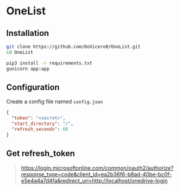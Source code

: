 # OneList



## Installation

```bash
git clone https://github.com/0oVicero0/OneList.git
cd OneList

pip3 install -r requirements.txt
gunicorn app:app
```



## Configuration

Create a config file named `config.json`

```json
{
  "token": "<secret>",
  "start_directory": "/",
  "refresh_seconds": 60
}
```



## Get refresh_token

> https://login.microsoftonline.com/common/oauth2/authorize?response_type=code&client_id=ea2b36f6-b8ad-40be-bc0f-e5e4a4a7d4fa&redirect_uri=http://localhost/onedrive-login

